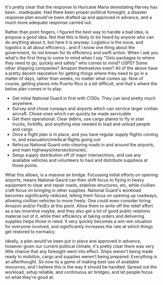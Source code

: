 <p> It's pretty clear that the response to Huricane Maria devestating Harvey has been...inadequate. Had there been proper political foresight, 
a disaster response plan would've been drafted up and approved in advance, and a much more adequate response carried out. </p>

<p> Rather than point fingers, I figured the best way to handle a bad idea, is propose a good idea. Not that this is likely to be heard by 
anyone who can do anything about it, but here it is anyway: Logistics is the issue, and logistics is all about efficiency...and if I know one 
thing about the government, its not known for its efficiency and swift action. When I ask you what's the first thing to come to mind when I 
say "Gets packages to where they need to go, quickly and safely" who comes to mind? USPS? Some other shipping companies? Amazon themselves even?
All of the above have a pretty decent reputation for getting things where they need to go in a matter of days, rather than weeks, no matter what
comes up. Now of course, getting planes into Puerto Rico is a bit difficult, and that's where the below plan comes in to play: </p> 


- Get initial National Guard in first with C130s. They can land pretty much anywhere. 
- Survey and chose runways and airports which can service larger civilian aircraft. Chose ones which can quickly be made servicable
- Get them operational. Clear debris, use cargo planes to fly in stair trucks, forklifts, and anything else needed to load and unload people and cargo
- Once a flight plan is in place, and you have regular supply flights coming in, and evacuation/medical flights going out:
- Refocus National Guard onto clearing roads in and around the airports, and main highways/intersections/etc. 
- Setup supply distribution off of major intersections, and use any available vehicles and volunteers to haul and dsitribute suppliesa at those points. 

<p> What this allows, is a massive air bridge. Focussing initial efforts on opening airports, means National Gaurd can then shift focus to flying in heavy equipment to clear and repair roads, stabilize structures, etc, while civillian craft focus on bringing in other supplies. National Guard's workload becomes significantly reduced, letting them focus on opening up roadways, allowing civillian vehicles to move freely. One could even consider hiring Amazon and/or FedEx at this point. Allow them to write off the relief effort as a tax incentive maybe, and they also get a lot of good public relations material out of it, while their efficiency at taking orders and delivering supplies helps those in need. It very quickly
becomes a win-win situation for everyone involved, and significantly increases the rate at which things get restored to normalcy.</p> 

<p> Ideally, a plan would've been put in place and approved in advance, however given our current political climate, it's pretty clear there was very
little chance that any foresight went into effect. Ships weren't being made ready to mobilize, cargo and supplies weren't being prepared. 
Everything is an afterthought. So now its a game of making best use of available resources, and I believe this is the way it should be handled.
Spread out the workload, setup reliable, and continuous air bridges, and let people focus on what they're good at.</p>
